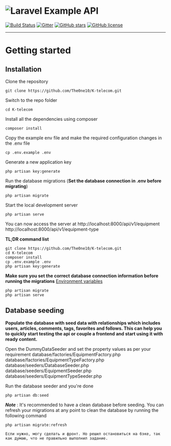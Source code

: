 # ![Laravel Example API](logo.png)

[![Build Status](https://img.shields.io/travis/gothinkster/laravel-realworld-example-app/master.svg)](https://travis-ci.org/gothinkster/laravel-realworld-example-app) [![Gitter](https://img.shields.io/gitter/room/realworld-dev/laravel.svg)](https://gitter.im/realworld-dev/laravel) [![GitHub stars](https://img.shields.io/github/stars/gothinkster/laravel-realworld-example-app.svg)](https://github.com/gothinkster/laravel-realworld-example-app/stargazers) [![GitHub license](https://img.shields.io/github/license/gothinkster/laravel-realworld-example-app.svg)](https://raw.githubusercontent.com/gothinkster/laravel-realworld-example-app/master/LICENSE)

----------

# Getting started

## Installation

Clone the repository

    git clone https://github.com/The0ne10/K-telecom.git

Switch to the repo folder

    cd K-telecom

Install all the dependencies using composer

    composer install

Copy the example env file and make the required configuration changes in the .env file

    cp .env.example .env

Generate a new application key

    php artisan key:generate

Run the database migrations (**Set the database connection in .env before migrating**)

    php artisan migrate

Start the local development server

    php artisan serve

You can now access the server at http://localhost:8000/api/v1/equipment
                                 http://localhost:8000/api/v1/equipment-type

**TL;DR command list**

    git clone https://github.com/The0ne10/K-telecom.git
    cd K-telecom
    composer install
    cp .env.example .env
    php artisan key:generate
    
**Make sure you set the correct database connection information before running the migrations** [Environment variables](#environment-variables)

    php artisan migrate
    php artisan serve

## Database seeding

**Populate the database with seed data with relationships which includes users, articles, comments, tags, favorites and follows. This can help you to quickly start testing the api or couple a frontend and start using it with ready content.**

Open the DummyDataSeeder and set the property values as per your requirement
    database/factories/EquipmentFactory.php
    database/factories/EquipmentTypeFactory.php
    database/seeders/DatabaseSeeder.php
    database/seeders/EquipmentSeeder.php
    database/seeders/EquipmentTypeSeeder.php

Run the database seeder and you're done

    php artisan db:seed

***Note*** : It's recommended to have a clean database before seeding. You can refresh your migrations at any point to clean the database by running the following command

    php artisan migrate:refresh
    
```
Если нужно, могу сделать и фронт. Но решил остановиться на бэке, так как думаю, что не правильно выполнил задание.

